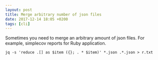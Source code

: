 ```yaml
---
layout: post
title: Merge arbitrary number of json files
date: 2017-12-14 18:05 +0200
tags: [cli]
---
```


Sometimes you need to merge an arbitrary amount of json files.
For example, simplecov reports for Ruby application.

```
jq -s 'reduce .[] as $item ({}; . * $item)' *.json .*.json > r.txt
```
